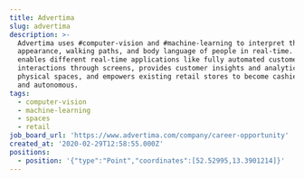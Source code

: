 ```yaml
---
title: Advertima
slug: advertima
description: >-
  Advertima uses #computer-vision and #machine-learning to interpret the visual
  appearance, walking paths, and body language of people in real-time. This data
  enables different real-time applications like fully automated customer
  interactions through screens, provides customer insights and analytics for
  physical spaces, and empowers existing retail stores to become cashier-less
  and autonomous.
tags:
  - computer-vision
  - machine-learning
  - spaces
  - retail
job_board_url: 'https://www.advertima.com/company/career-opportunity'
created_at: '2020-02-29T12:58:55.000Z'
positions:
  - position: '{"type":"Point","coordinates":[52.52995,13.3901214]}'
---
```


